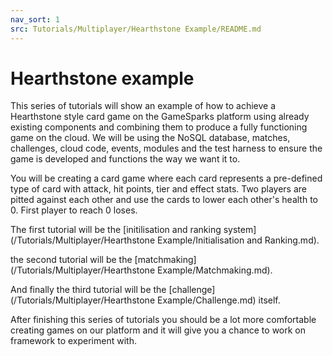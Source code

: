 ```yaml
---
nav_sort: 1
src: Tutorials/Multiplayer/Hearthstone Example/README.md
---
```


# Hearthstone example

This series of tutorials will show an example of how to achieve a Hearthstone style card game on the GameSparks platform using already existing components and combining them to produce a fully functioning game on the cloud. We will be using the NoSQL database, matches, challenges, cloud code, events, modules and the test harness to ensure the game is developed and functions the way we want it to.

You will be creating a card game where each card represents a pre-defined type of card with attack, hit points, tier and effect stats. Two players are pitted against each other and use the cards to lower each other's health to 0. First player to reach 0 loses.

The first tutorial will be the [initilisation and ranking system](/Tutorials/Multiplayer/Hearthstone Example/Initialisation and Ranking.md).

the second tutorial will be the [matchmaking](/Tutorials/Multiplayer/Hearthstone Example/Matchmaking.md).

And finally the third tutorial will be the [challenge](/Tutorials/Multiplayer/Hearthstone Example/Challenge.md) itself.

After finishing this series of tutorials you should be a lot more comfortable creating games on our platform and it will give you a chance to work on framework to experiment with.
